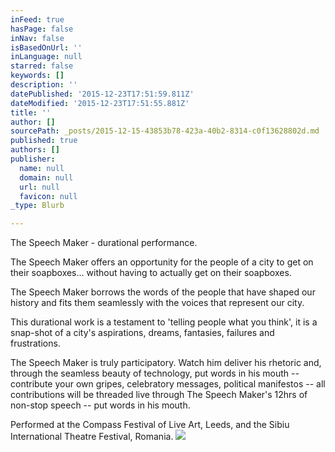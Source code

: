 ```yaml
---
inFeed: true
hasPage: false
inNav: false
isBasedOnUrl: ''
inLanguage: null
starred: false
keywords: []
description: ''
datePublished: '2015-12-23T17:51:59.811Z'
dateModified: '2015-12-23T17:51:55.881Z'
title: ''
author: []
sourcePath: _posts/2015-12-15-43853b78-423a-40b2-8314-c0f13628802d.md
published: true
authors: []
publisher:
  name: null
  domain: null
  url: null
  favicon: null
_type: Blurb

---
```

The Speech Maker - durational performance.

The Speech Maker offers an opportunity for the people of a city to get on their soapboxes... without having to actually get on their soapboxes.

The Speech Maker borrows the words of the people that have shaped our history and fits them seamlessly with the voices that represent our city.

This durational work is a testament to 'telling people what you think', it is a snap-shot of a city's aspirations, dreams, fantasies, failures and frustrations.

The Speech Maker is truly participatory. Watch him deliver his rhetoric and, through the seamless beauty of technology, put words in his mouth -- contribute your own gripes, celebratory messages, political manifestos -- all contributions will be threaded live through The Speech Maker's 12hrs of non-stop speech -- put words in his mouth.

Performed at the Compass Festival of Live Art, Leeds, and the Sibiu International Theatre Festival, Romania.
![](https://s3-us-west-2.amazonaws.com/the-grid-img/p/fa6a4f5d674b377d6f73629f3c3bf600df2090af.jpg)